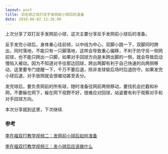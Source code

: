 ```yaml
---
layout: post
title: 羽毛球之双打反手发网前小球后的准备
date: 2018-06-02 12:36:00
---
```


上次分享了双打反手发网前小球，这次主要分享反手发网前小球后的准备。

反手发完小球后，身体重心往前倾，以中线为中心，双脚小跳一下，双脚同时跨出，同时落地，不能只有一只脚落地，这样会导致重心偏移，不利于防守另一侧网前球，也不能只跨出一只脚，如果对手回球方向是未跨出脚的一侧，就会导致启动慢陷入被动。因为不知道对手往那边回球，跨出两脚有利于自己快速的向两侧移动，这里要专门提醒一下，千万不要后退，除非发球偷后场时后退防守。如果发完小球后退，对手放网就会很被动甚至丢分。

发完球后，要负责网前的所有球，随时准备往网前两侧移动，要找机会拦截和补网，不要躲在网下，躲在网下视野不好，很难应对回球，站姿要有利于观察对手和对手回球方向。

本次分享就到这里，下次继续.

### 参考

[李在福双打教学视频二：发网前小球后如何准备](https://v.qq.com/x/page/k0146nez0w0.html)

[李在福双打教学视频三：发小球后应该做什么](https://v.qq.com/x/page/s0148aaygqm.html)